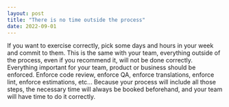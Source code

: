 ```yaml
---
layout: post
title: "There is no time outside the process"
date: 2022-09-01
---
```


If you want to exercise correctly, pick some days and hours in your week and commit to them.
This is the same with your team, everything outside of the process, even if you recommend it, will not be done correctly.
Everything important for your team, product or business should be enforced.
Enforce code review, enforce QA, enforce translations, enforce lint, enforce estimations, etc...
Because your process will include all those steps, the necessary time will always be booked beforehand, and your team will have time to do it correctly.